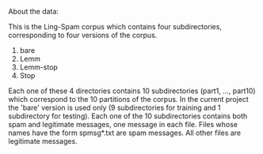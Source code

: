 About the data:

This is the Ling-Spam corpus which contains four subdirectories, corresponding to four versions of the corpus.

1) bare
2) Lemm
3) Lemm-stop
4) Stop

Each one of these 4 directories contains 10 subdirectories (part1, ..., part10) which correspond to the 10 partitions of the corpus.
In the current project the 'bare' version is used only (9 subdirectories for training and 1 subdirectory for testing).
Each one of the 10 subdirectories contains both spam and legitimate messages, one message in each file. 
Files whose names have the form spmsg*.txt are spam messages. All other files are legitimate messages.

